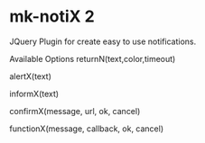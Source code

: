 # mk-notiX 2
JQuery Plugin for create easy to use notifications.

Available Options
returnN(text,color,timeout)

alertX(text)

informX(text)

confirmX(message, url, ok, cancel)

functionX(message, callback, ok, cancel)
